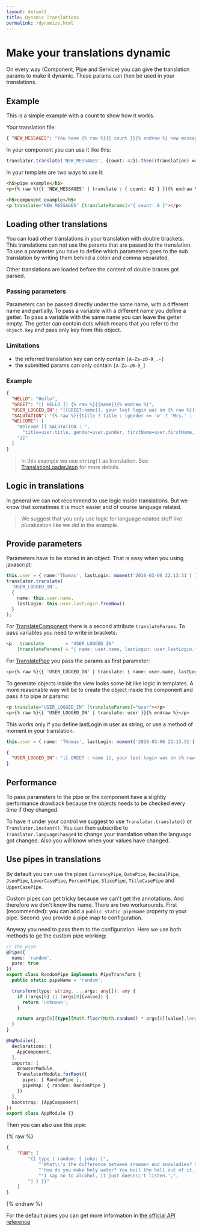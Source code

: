 ```yaml
---
layout: default
title: Dynamic Translations
permalink: /dynamize.html
---
```

# Make your translations dynamic

On every way (Component, Pipe and Service) you can give the translation params to make it dynamic. These params
can then be used in your translations.

## Example

This is a simple example with a count to show how it works.

Your translation file:

```json
{ "NEW_MESSAGES": "You have {% raw %}{{ count }}{% endraw %} new message{% raw %}{{ count == 1 ? '' : 's' }}{% endraw %}" }
```

In your component you can use it like this:

```ts
translator.translate('NEW_MESSAGES', {count: 42}).then((translation) => this.translation = translation);
```

In your template are two ways to use it:

```html
<h5>pipe example</h5>
<p>{% raw %}{{ 'NEW_MESSAGES' | translate : { count: 42 } }}{% endraw %}</p>

<h5>component example</h5>
<p translate="NEW_MESSAGES" [translateParams]="{ count: 0 }"></p>
```

## Loading other translations

You can load other translations in your translation with double brackets. This translations can not use the params that
are passed to the translation. To use a parameter you have to define which parameters goes to the sub translation by
writing them behind a colon and comma separated.

Other translations are loaded before the content of double braces got parsed.

### Passing parameters

Parameters can be passed directly under the same name, with a different name and partially. To pass a variable with a 
different name you define a getter. To pass a variable with the same name you can leave the getter empty. The getter
can contain dots which means that you refer to the `object.key` and pass only key from this object.

### Limitations
- the referred translation key can only contain `[A-Za-z0-9_.-]`
- the submitted params can only contain `[A-Za-z0-9_]`

### Example

```json
{
  "HELLO": "Hello",
  "GREET": "[[ HELLO ]] {% raw %}{{name}}{% endraw %}",
  "USER_LOGGED_IN": "[[GREET:name]], your last login was on {% raw %}{{lastLogin}}{% endraw %}",
  "SALUTATION": "{% raw %}{{title ? title : (gender == 'w' ? 'Mrs.' : 'Mr.')}} {{firstName}} {{lastName}}{% endraw %}",
  "WELCOME": [
    "Welcome [[ SALUTATION : ",
      "title=user.title, gender=user.gender, firstName=user.firstName, lastName=user.lastName",
    "]]"
  ]
}
```

> In this example we use `string[]` as translation. See [TranslationLoaderJson](TranslationLoaderJson.md) for more
> details.

## Logic in translations

In general we can not recommend to use logic inside translations. But we know that sometimes it is much easier and of
course language related.

> We suggest that you only use logic for language related stuff like pluralization like we did in the example.

## Provide parameters

Parameters have to be stored in an object. That is easy when you using javascript:

```ts
this.user = { name:'Thomas', lastLogin: moment('2016-03-06 22:13:31') };
translator.translate(
  'USER_LOGGED_IN', 
  { 
    name: this.user.name,
    lastLogin: this.user.lastLogin.fromNow()
  }
);
```

For [TranslateComponent](TranslateComponent.md) there is a second attribute `translateParams`. To pass variables
you need to write in brackets:

```html
<p   translate        = "USER_LOGGED_IN"
    [translateParams] = "{ name: user.name, lastLogin: user.lastLogin.fromNow() }"></p>
```

For [TranslatePipe](TranslatePipe.md) you pass the params as first parameter:

```html
<p>{% raw %}{{ 'USER_LOGGED_IN' | translate: { name: user.name, lastLogin: user.lastLogin.fromNow() } }}{% endraw %}</p>
```

To generate objects inside the view looks some bit like logic in templates. A more reasonable way will be to create
the object inside the component and pass it to pipe or params:

```html
<p translate="USER_LOGGED_IN" [translateParams]="user"></p>
<p>{% raw %}{{ 'USER_LOGGED_IN' | translate: user }}{% endraw %}</p>
```

This works only if you define lastLogin in user as string, or use a method of moment in your translation.

```ts
this.user = { name: 'Thomas', lastLogin: moment('2016-03-06 22:13.31').format('LLL') }
```

```json
{
  "USER_LOGGED_IN": "[[ GREET : name ]], your last login was on {% raw %}{{ lastLogin.format('LLL') }}{% endraw %}"
}
```

## Performance

To pass parameters to the pipe or the component have a slightly performance drawback because the objects needs to be
checked every time if they changed.

To have it under your control we suggest to use `Translator.translate()` or `Translator.instant()`. You can
then subscribe to `Translator.languageChanged` to change your translation when the language got changed. Also you
will know when your values have changed.

## Use pipes in translations

By default you can use the pipes `CurrencyPipe`, `DatePipe`, `DecimalPipe`, `JsonPipe`, `LowerCasePipe`, `PercentPipe`,
`SlicePipe`, `TitleCasePipe` and `UpperCasePipe`. 

Custom pipes can get tricky because we can't get the annotations. And therefore we don't know the name. There are two
workarounds. First (recommended): you can add a `public static pipeName` property to your pipe. Second: you provide a 
pipe map to configuration.

Anyway you need to pass them to the configuration. Here we use both methods to ge the custom pipe working:

```ts
// the pipe
@Pipe({
  name: 'random',
  pure: true
})
export class RandomPipe implements PipeTransform {
  public static pipeName = 'random';

  transform(type: string, ...args: any[]): any {
    if (!args[0] || !args[0][value]) {
      return 'unknown';
    }

    return args[0][type][Math.floor(Math.random() * args[0][value].length)];
  }
}

@NgModule({
  declarations: [
    AppComponent,
  ],
  imports: [
    BrowserModule,
    TranslatorModule.forRoot({
      pipes: [ RandomPipe ],
      pipeMap: { random: RandomPipe }
    })
  ],
  bootstrap: [AppComponent]
})
export class AppModule {}
```

Then you can also use this pipe:

{% raw %}
```json
{
    "FUN": [
        "{{ type | random: { joke: [",
            "'What\\'s the difference between snowmen and snowladies? Snowballs',",
            "'How do you make holy water? You boil the hell out of it.',",
            "'I say no to alcohol, it just doesn\\'t listen.',",
        "] } }}"
    ]
}
```
{% endraw %}

For the default pipes you can get more information in 
[the official API reference](https://angular.io/docs/ts/latest/api/#!?query=pipe)
